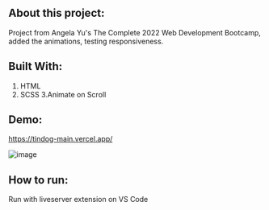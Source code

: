 ## About this project:

Project from Angela Yu's The Complete 2022 Web Development Bootcamp, added the animations, testing responsiveness.

## Built With: 

1. HTML 
2. SCSS
3.Animate on Scroll

## Demo: 

https://tindog-main.vercel.app/

![image](https://i.ibb.co/PNDVpgp/tindog.png)

## How to run:

Run with liveserver extension on VS Code

